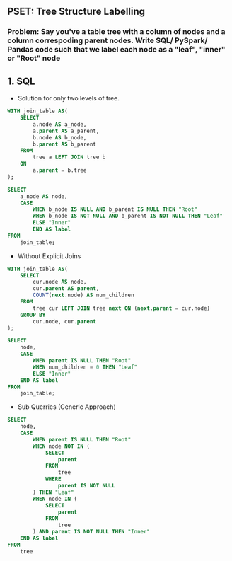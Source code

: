 ## PSET: Tree Structure Labelling
### Problem: Say you've a table tree with a column of nodes and a column correspoding parent nodes. Write SQL/ PySpark/ Pandas code such that we label each node as a "leaf", "inner" or "Root" node


## 1. SQL
- Solution for only two levels of tree.
```SQL
WITH join_table AS(
    SELECT
        a.node AS a_node, 
        a.parent AS a_parent,
        b.node AS b_node,
        b.parent AS b_parent
    FROM
        tree a LEFT JOIN tree b
    ON
        a.parent = b.tree
);

SELECT
    a_node AS node,
    CASE 
        WHEN b_node IS NULL AND b_parent IS NULL THEN "Root"
        WHEN b_node IS NOT NULL AND b_parent IS NOT NULL THEN "Leaf"
        ELSE "Inner"
        END AS label
FROM
    join_table;
```
- Without Explicit Joins
```SQL
WITH join_table AS(
    SELECT
        cur.node AS node,
        cur.parent AS parent,
        COUNT(next.node) AS num_children
    FROM
        tree cur LEFT JOIN tree next ON (next.parent = cur.node)
    GROUP BY
        cur.node, cur.parent
);

SELECT
    node,
    CASE
        WHEN parent IS NULL THEN "Root"
        WHEN num_children = 0 THEN "Leaf"
        ELSE "Inner"
    END AS label
FROM
    join_table;
```
- Sub Querries (Generic Approach)
```SQL
SELECT
    node,
    CASE
        WHEN parent IS NULL THEN "Root"
        WHEN node NOT IN (
            SELECT
                parent
            FROM
                tree
            WHERE
                parent IS NOT NULL
        ) THEN "Leaf"
        WHEN node IN (
            SELECT
                parent
            FROM
                tree
        ) AND parent IS NOT NULL THEN "Inner"
    END AS label
FROM
    tree
```